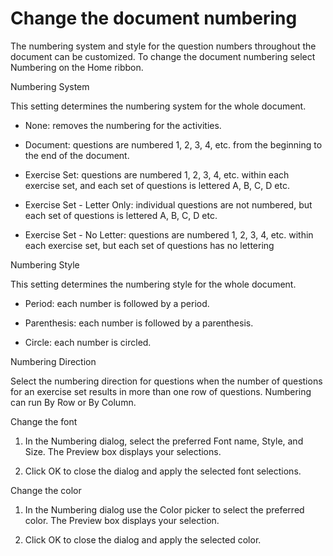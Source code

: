 # Change the document numbering

The numbering system and style for the question numbers throughout the document can be customized. To change the document numbering select Numbering on the Home ribbon.

Numbering System

This setting determines the numbering system for the whole document.

- None: removes the numbering for the activities.

- Document: questions are numbered 1, 2, 3, 4, etc. from the beginning to the end of the document.

- Exercise Set: questions are numbered 1, 2, 3, 4, etc. within each exercise set, and each set of questions is lettered A, B, C, D etc.

- Exercise Set - Letter Only: individual questions are not numbered, but each set of questions is lettered A, B, C, D etc.

- Exercise Set - No Letter: questions are numbered 1, 2, 3, 4, etc. within each exercise set, but each set of questions has no lettering

Numbering Style

This setting determines the numbering style for the whole document.

- Period: each number is followed by a period.

- Parenthesis: each number is followed by a parenthesis.

- Circle: each number is circled.

Numbering Direction

Select the numbering direction for questions when the number of questions for an exercise set results in more than one row of questions. Numbering can run By Row or By Column.

Change the font

1. In the Numbering dialog, select the preferred Font name, Style, and Size. The Preview box displays your selections.

2. Click OK to close the dialog and apply the selected font selections.

Change the color

1. In the Numbering dialog use the Color picker to select the preferred color. The Preview box displays your selection.

2. Click OK to close the dialog and apply the selected color.
